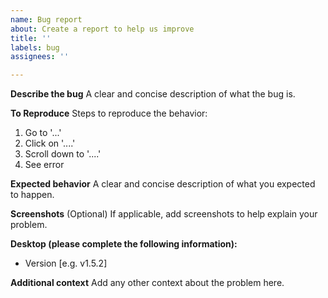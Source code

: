 ```yaml
---
name: Bug report
about: Create a report to help us improve
title: ''
labels: bug
assignees: ''

---
```


**Describe the bug**
A clear and concise description of what the bug is.

**To Reproduce**
Steps to reproduce the behavior:
1. Go to '...'
2. Click on '....'
3. Scroll down to '....'
4. See error

**Expected behavior**
A clear and concise description of what you expected to happen.

**Screenshots** (Optional)
If applicable, add screenshots to help explain your problem.

**Desktop (please complete the following information):**
 - Version [e.g. v1.5.2]

**Additional context**
Add any other context about the problem here.
